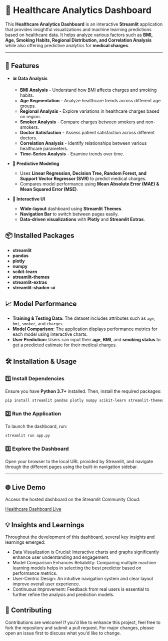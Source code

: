 # 🏥 Healthcare Analytics Dashboard

This **Healthcare Analytics Dashboard** is an interactive **Streamlit** application that provides insightful visualizations and machine learning predictions based on healthcare data. It helps analyze various factors such as **BMI, Age, Smoking Habits, Regional Distribution, and Correlation Analysis** while also offering predictive analytics for **medical charges**.

---

## 🚀 Features

- **📊 Data Analysis**
  - **BMI Analysis** - Understand how BMI affects charges and smoking habits.
  - **Age Segmentation** - Analyze healthcare trends across different age groups.
  - **Regional Analysis** - Explore variations in healthcare charges based on region.
  - **Smoker Analysis** - Compare charges between smokers and non-smokers.
  - **Doctor Satisfaction** - Assess patient satisfaction across different doctors.
  - **Correlation Analysis** - Identify relationships between various healthcare parameters.
  - **Time-Series Analysis** - Examine trends over time.

- **🔮 Predictive Modeling**
  - Uses **Linear Regression, Decision Tree, Random Forest, and Support Vector Regressor (SVR)** to predict medical charges.
  - Compares model performance using **Mean Absolute Error (MAE) & Mean Squared Error (MSE)**.

- **📌 Interactive UI**
  - **Wide-layout** dashboard using **Streamlit Themes**.
  - **Navigation Bar** to switch between pages easily.
  - **Data-driven visualizations** with **Plotly** and **Streamlit Extras**.



## 📦 Installed Packages

- **streamlit**
- **pandas**
- **plotly**
- **numpy**
- **scikit-learn**
- **streamlit-themes**
- **streamlit-extras**
- **streamlit-shadcn-ui**



## 📈 Model Performance

- **Training & Testing Data:** The dataset includes attributes such as `age`, `bmi`, `smoker`, and `charges`.
- **Model Comparison:** The application displays performance metrics for each model using interactive charts.
- **User Prediction:** Users can input their **age**, **BMI**, and **smoking status** to get a predicted estimate for their medical charges.



## 🛠 Installation & Usage

### 1️⃣ Install Dependencies
Ensure you have **Python 3.7+** installed. Then, install the required packages:

```bash
pip install streamlit pandas plotly numpy scikit-learn streamlit-themes streamlit-extras streamlit-shadcn-ui
```

### 2️⃣ Run the Application
To launch the dashboard, run:

```bash
streamlit run app.py
```

### 3️⃣ Explore the Dashboard
Open your browser to the local URL provided by Streamlit, and navigate through the different pages using the built-in navigation sidebar.

---

## 🌐 Live Demo
Access the hosted dashboard on the Streamlit Community Cloud:

[Healthcare Dashboard Live](https://healthcare-dashboard.streamlit.app/)


## 💡 Insights and Learnings
Throughout the development of this dashboard, several key insights and learnings emerged:

- Data Visualization is Crucial: Interactive charts and graphs significantly enhance user understanding and engagement.
- Model Comparison Enhances Reliability: Comparing multiple machine learning models helps in selecting the best predictor based on performance metrics.
- User-Centric Design: An intuitive navigation system and clear layout improve overall user experience.
- Continuous Improvement: Feedback from real users is essential to further refine the analysis and prediction models.



## 🤝 Contributing
Contributions are welcome! If you'd like to enhance this project, feel free to fork the repository and submit a pull request. For major changes, please open an issue first to discuss what you'd like to change.

